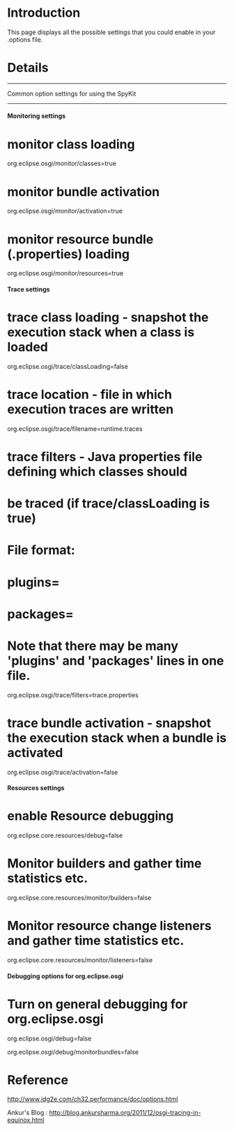# Introduction #

This page displays all the possible settings that you could enable in your .options file.

# Details #


---

Common option settings for using the SpyKit

---


#### Monitoring settings
# monitor class loading

org.eclipse.osgi/monitor/classes=true

# monitor bundle activation

org.eclipse.osgi/monitor/activation=true

# monitor resource bundle (**.properties) loading**

org.eclipse.osgi/monitor/resources=true


#### Trace settings
# trace class loading - snapshot the execution stack when a class is loaded

org.eclipse.osgi/trace/classLoading=false

# trace location - file in which execution traces are written

org.eclipse.osgi/trace/filename=runtime.traces

# trace filters - Java properties file defining which classes should
# be traced (if trace/classLoading is true)
# File format:
# plugins=
# packages=
# Note that there may be many 'plugins' and 'packages' lines in one file.

org.eclipse.osgi/trace/filters=trace.properties

# trace bundle activation - snapshot the execution stack when a bundle is activated

org.eclipse.osgi/trace/activation=false


#### Resources settings
# enable Resource debugging

org.eclipse.core.resources/debug=false

# Monitor builders and gather time statistics etc.

org.eclipse.core.resources/monitor/builders=false

# Monitor resource change listeners and gather time statistics etc.

org.eclipse.core.resources/monitor/listeners=false


#### Debugging options for org.eclipse.osgi

# Turn on general debugging for org.eclipse.osgi

org.eclipse.osgi/debug=false

org.eclipse.osgi/debug/monitorbundles=false

# Reference #
http://www.jdg2e.com/ch32.performance/doc/options.html

Ankur's Blog : http://blog.ankursharma.org/2011/12/osgi-tracing-in-equinox.html